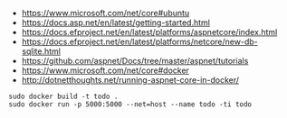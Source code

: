 * https://www.microsoft.com/net/core#ubuntu
* https://docs.asp.net/en/latest/getting-started.html
* https://docs.efproject.net/en/latest/platforms/aspnetcore/index.html
* https://docs.efproject.net/en/latest/platforms/netcore/new-db-sqlite.html
* https://github.com/aspnet/Docs/tree/master/aspnet/tutorials
* https://www.microsoft.com/net/core#docker
* http://dotnetthoughts.net/running-aspnet-core-in-docker/

```shell
sudo docker build -t todo . 
sudo docker run -p 5000:5000 --net=host --name todo -ti todo
```